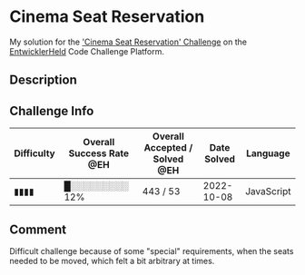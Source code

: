 # Cinema Seat Reservation

My solution for the ['Cinema Seat Reservation' Challenge](https://platform.entwicklerheld.de/challenge/cinema-seat-reservation?technology=JavaScript) on the [EntwicklerHeld](https://platform.entwicklerheld.de/) Code Challenge Platform.

## Description


## Challenge Info
Difficulty | Overall Success Rate @EH | Overall Accepted / Solved @EH | Date Solved | Language
---|---|---|---|---|
▮▮▮▮ | █░░░░░░░░░ 12% | 443 / 53 | 2022-10-08 | JavaScript

## Comment
Difficult challenge because of some "special" requirements, when the seats needed to be moved, which felt a bit arbitrary at times.